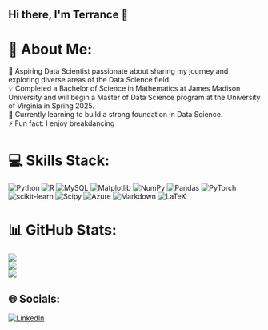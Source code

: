 ## Hi there, I'm Terrance 👋

# 💫 About Me:
🌟 Aspiring Data Scientist passionate about sharing my journey and exploring diverse areas of the Data Science field.<br>
💡 Completed a Bachelor of Science in Mathematics at James Madison University and will begin a Master of Data Science program at the University of Virginia in Spring 2025.<br>
💭 Currently learning to build a strong foundation in Data Science.<br>
⚡ Fun fact: I enjoy breakdancing

# 💻 Skills Stack:
![Python](https://img.shields.io/badge/python-3670A0?style=for-the-badge&logo=python&logoColor=ffdd54) ![R](https://img.shields.io/badge/r-%23276DC3.svg?style=for-the-badge&logo=r&logoColor=white) ![MySQL](https://img.shields.io/badge/mysql-4479A1.svg?style=for-the-badge&logo=mysql&logoColor=white) ![Matplotlib](https://img.shields.io/badge/Matplotlib-%23ffffff.svg?style=for-the-badge&logo=Matplotlib&logoColor=black) ![NumPy](https://img.shields.io/badge/numpy-%23013243.svg?style=for-the-badge&logo=numpy&logoColor=white) ![Pandas](https://img.shields.io/badge/pandas-%23150458.svg?style=for-the-badge&logo=pandas&logoColor=white) ![PyTorch](https://img.shields.io/badge/PyTorch-%23EE4C2C.svg?style=for-the-badge&logo=PyTorch&logoColor=white) ![scikit-learn](https://img.shields.io/badge/scikit--learn-%23F7931E.svg?style=for-the-badge&logo=scikit-learn&logoColor=white) ![Scipy](https://img.shields.io/badge/SciPy-%230C55A5.svg?style=for-the-badge&logo=scipy&logoColor=%white) ![Azure](https://img.shields.io/badge/azure-%230072C6.svg?style=for-the-badge&logo=microsoftazure&logoColor=white) ![Markdown](https://img.shields.io/badge/markdown-%23000000.svg?style=for-the-badge&logo=markdown&logoColor=white) ![LaTeX](https://img.shields.io/badge/latex-%23008080.svg?style=for-the-badge&logo=latex&logoColor=white)

# 📊 GitHub Stats:
![](https://github-readme-stats.vercel.app/api?username=tluangrath&theme=tranpose&hide_border=false&include_all_commits=false&count_private=false)<br/>
![](https://github-readme-streak-stats.herokuapp.com/?user=tluangrath&theme=tranpose&hide_border=false)<br/>
![](https://github-readme-stats.vercel.app/api/top-langs/?username=tluangrath&theme=tranpose&hide_border=false&include_all_commits=false&count_private=false&layout=compact)

## 🌐 Socials:
[![LinkedIn](https://img.shields.io/badge/LinkedIn-%230077B5.svg?logo=linkedin&logoColor=white)](https://linkedin.com/in/https://www.linkedin.com/in/terranceluangrath/) 



